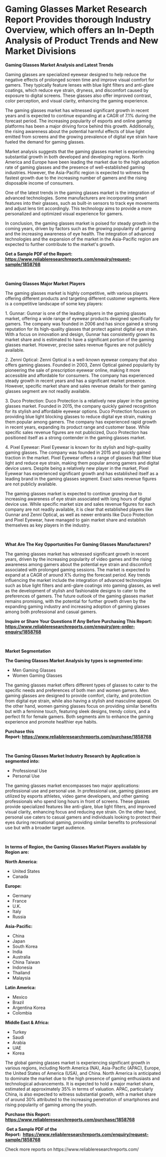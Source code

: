 <p><h1>Gaming Glasses Market Research Report Provides thorough Industry Overview, which offers an In-Depth Analysis of Product Trends and New Market Divisions</h1></p><p><strong>Gaming Glasses Market Analysis and Latest Trends</strong></p>
<p><p>Gaming glasses are specialized eyewear designed to help reduce the negative effects of prolonged screen time and improve visual comfort for gamers. They typically feature lenses with blue light filters and anti-glare coatings, which reduce eye strain, dryness, and discomfort caused by exposure to digital screens. These glasses also offer improved contrast, color perception, and visual clarity, enhancing the gaming experience.</p><p>The gaming glasses market has witnessed significant growth in recent years and is expected to continue expanding at a CAGR of 7.1% during the forecast period. The increasing popularity of esports and online gaming platforms has been a major driving force behind this growth. Additionally, the rising awareness about the potential harmful effects of blue light emitted from screens and the growing prevalence of digital eye strain have fueled the demand for gaming glasses.</p><p>Market analysis suggests that the gaming glasses market is experiencing substantial growth in both developed and developing regions. North America and Europe have been leading the market due to the high adoption rate of gaming glasses and the presence of well-established gaming industries. However, the Asia-Pacific region is expected to witness the fastest growth due to the increasing number of gamers and the rising disposable income of consumers.</p><p>One of the latest trends in the gaming glasses market is the integration of advanced technologies. Some manufacturers are incorporating smart features into their glasses, such as built-in sensors to track eye movements and adjust lens tint accordingly. This technology aims to provide a more personalized and optimized visual experience for gamers.</p><p>In conclusion, the gaming glasses market is poised for steady growth in the coming years, driven by factors such as the growing popularity of gaming and the increasing awareness of eye health. The integration of advanced technologies and the expansion of the market in the Asia-Pacific region are expected to further contribute to the market's growth.</p></p>
<p><strong>Get a Sample PDF of the Report:&nbsp; <a href="https://www.reliableresearchreports.com/enquiry/request-sample/1858768">https://www.reliableresearchreports.com/enquiry/request-sample/1858768</a></strong></p>
<p>&nbsp;</p>
<p><strong>Gaming Glasses Major Market Players</strong></p>
<p><p>The gaming glasses market is highly competitive, with various players offering different products and targeting different customer segments. Here is a competitive landscape of some key players:</p><p>1. Gunnar: Gunnar is one of the leading players in the gaming glasses market, offering a wide range of eyewear products designed specifically for gamers. The company was founded in 2006 and has since gained a strong reputation for its high-quality glasses that protect against digital eye strain. With a focus on innovation and design, Gunnar has consistently grown its market share and is estimated to have a significant portion of the gaming glasses market. However, precise sales revenue figures are not publicly available.</p><p>2. Zenni Optical: Zenni Optical is a well-known eyewear company that also offers gaming glasses. Founded in 2003, Zenni Optical gained popularity by pioneering the sale of prescription eyewear online, making it more accessible and affordable for consumers. The company has experienced steady growth in recent years and has a significant market presence. However, specific market share and sales revenue details for their gaming glasses segment are not readily available.</p><p>3. Duco Protection: Duco Protection is a relatively new player in the gaming glasses market. Founded in 2015, the company quickly gained recognition for its stylish and affordable eyewear options. Duco Protection focuses on providing blue light blocking glasses to reduce digital eye strain, making them popular among gamers. The company has experienced rapid growth in recent years, expanding its product range and customer base. While specific sales revenue figures are not publicized, Duco Protection has positioned itself as a strong contender in the gaming glasses market.</p><p>4. Pixel Eyewear: Pixel Eyewear is known for its stylish and high-quality gaming glasses. The company was founded in 2015 and quickly gained traction in the market. Pixel Eyewear offers a range of glasses that filter blue light and reduce eye strain, making them popular among gamers and digital device users. Despite being a relatively new player in the market, Pixel Eyewear has experienced significant growth and has established itself as a leading brand in the gaming glasses segment. Exact sales revenue figures are not publicly available.</p><p>The gaming glasses market is expected to continue growing due to increasing awareness of eye strain associated with long hours of digital device use. While specific market size and sales revenue figures for each company are not readily available, it is clear that established players like Gunnar and Zenni Optical, as well as newer entrants like Duco Protection and Pixel Eyewear, have managed to gain market share and establish themselves as key players in the industry.</p></p>
<p>&nbsp;</p>
<p><strong>What Are The Key Opportunities For Gaming Glasses Manufacturers?</strong></p>
<p><p>The gaming glasses market has witnessed significant growth in recent years, driven by the increasing popularity of video games and the rising awareness among gamers about the potential eye strain and discomfort associated with prolonged gaming sessions. The market is expected to expand at a CAGR of around X% during the forecast period. Key trends influencing the market include the integration of advanced technologies such as blue light filters and anti-glare coatings into gaming glasses, as well as the development of stylish and fashionable designs to cater to the preferences of gamers. The future outlook of the gaming glasses market remains promising, with the potential for further growth driven by the expanding gaming industry and increasing adoption of gaming glasses among both professional and casual gamers.</p></p>
<p><strong>Inquire or Share Your Questions If Any Before Purchasing This Report: <a href="https://www.reliableresearchreports.com/enquiry/pre-order-enquiry/1858768">https://www.reliableresearchreports.com/enquiry/pre-order-enquiry/1858768</a></strong></p>
<p>&nbsp;</p>
<p><strong>Market Segmentation</strong></p>
<p><strong>The Gaming Glasses Market Analysis by types is segmented into:</strong></p>
<p><ul><li>Men Gaming Glasses</li><li>Women Gaming Glasses</li></ul></p>
<p><p>The gaming glasses market offers different types of glasses to cater to the specific needs and preferences of both men and women gamers. Men gaming glasses are designed to provide comfort, clarity, and protection from digital eye strain, while also having a stylish and masculine appeal. On the other hand, women gaming glasses focus on providing similar benefits but with a feminine touch, featuring sleek designs, trendy colors, and a perfect fit for female gamers. Both segments aim to enhance the gaming experience and promote healthier eye habits.</p></p>
<p><strong>Purchase this Report:&nbsp;<a href="https://www.reliableresearchreports.com/purchase/1858768">https://www.reliableresearchreports.com/purchase/1858768</a></strong></p>
<p>&nbsp;</p>
<p><strong>The Gaming Glasses Market Industry Research by Application is segmented into:</strong></p>
<p><ul><li>Professional Use</li><li>Personal Use</li></ul></p>
<p><p>The gaming glasses market encompasses two major applications: professional use and personal use. In professional use, gaming glasses are utilized by esports athletes, video game developers, and other gaming professionals who spend long hours in front of screens. These glasses provide specialized features like anti-glare, blue light filters, and improved visual clarity, enhancing focus and reducing eye strain. On the other hand, personal use caters to casual gamers and individuals looking to protect their eyes during recreational gaming, providing similar benefits to professional use but with a broader target audience.</p></p>
<p>&nbsp;</p>
<p><strong>In terms of Region, the Gaming Glasses Market Players available by Region are:</strong></p>
<p>
    <p> <strong> North America: </strong>
        <ul>
            <li>United States</li>
            <li>Canada</li>
        </ul>
        </p> 
    <p> <strong> Europe: </strong>
        <ul>
            <li>Germany</li>
            <li>France</li>
            <li>U.K.</li>
            <li>Italy</li>
            <li>Russia</li>
        </ul>
        </p> 
    <p> <strong> Asia-Pacific: </strong>
        <ul>
            <li>China</li>
            <li>Japan</li>
            <li>South Korea</li>
            <li>India</li>
            <li>Australia</li>
            <li>China Taiwan</li>
            <li>Indonesia</li>
            <li>Thailand</li>
            <li>Malaysia</li>
        </ul>
        </p> 
    <p> <strong> Latin America: </strong>
        <ul>
            <li>Mexico</li>
            <li>Brazil</li>
            <li>Argentina Korea</li>
            <li>Colombia</li>
        </ul>
        </p> 
    <p> <strong> Middle East & Africa: </strong>
        <ul>
            <li>Turkey</li>
            <li>Saudi</li>
            <li>Arabia</li>
            <li>UAE</li>
            <li>Korea</li>
        </ul>
    </p>
    </p>
<p><p>The global gaming glasses market is experiencing significant growth in various regions, including North America (NA), Asia-Pacific (APAC), Europe, the United States of America (USA), and China. North America is anticipated to dominate the market due to the high presence of gaming enthusiasts and technological advancements. It is expected to hold a major market share, estimated at approximately 35% in terms of valuation. APAC, particularly China, is also expected to witness substantial growth, with a market share of around 30% attributed to the increasing penetration of smartphones and rising popularity of gaming among the youth.</p></p>
<p><strong>Purchase this Report: <a href="https://www.reliableresearchreports.com/purchase/1858768">https://www.reliableresearchreports.com/purchase/1858768</a></strong></p>
<p>&nbsp;<strong>Get a Sample PDF of the Report:&nbsp;&nbsp;<a href="https://www.reliableresearchreports.com/enquiry/request-sample/1858768">https://www.reliableresearchreports.com/enquiry/request-sample/1858768</a></strong></p>
<p><strong></strong></p>
<p>Check more reports on https://www.reliableresearchreports.com/</p>